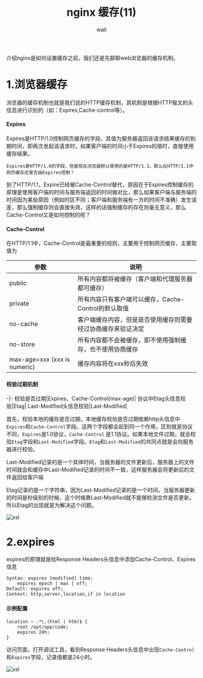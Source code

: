 ﻿---
layout: post
title: nginx 缓存(11)  #标题
tagline: nginx配置缓存
category: nginx      #分类
author: wali    #作者
tag: nginx     #标签
ghurl:        #github url
ghurl_zip:    #github zip下载

post_nav: ["1.浏览器缓存","2.expires"]
---

介绍nginx是如何设置缓存之前，我们还是先聊聊web浏览器的缓存机制。

# 1.浏览器缓存

浏览器的缓存机制也就是我们说的HTTP缓存机制，其机制是根据HTTP报文的头信息进行识别的（如：Expires,Cache-control等）。

#### Expires

Expires是HTTP/1.0控制网页缓存的字段，其值为服务器返回该请求结果缓存的到期时间，即再次发起该请求时，如果客户端的时间小于Expires的值时，直接使用缓存结果。

	Expires是HTTP/1.0的字段，但是现在浏览器默认使用的是HTTP/1.1，那么在HTTP/1.1中网页缓存还是否由Expires控制？

到了HTTP/1.1，Expire已经被Cache-Control替代，原因在于Expires控制缓存的原理是使用客户端的时间与服务端返回的时间做对比，那么如果客户端与服务端的时间因为某些原因（例如时区不同；客户端和服务端有一方的时间不准确）发生误差，那么强制缓存则会直接失效，这样的话强制缓存的存在则毫无意义，那么Cache-Control又是如何控制的呢？	

#### Cache-Control

在HTTP/1.1中，Cache-Control是最重要的规则，主要用于控制网页缓存，主要取值为

参数|说明
-|-
public|所有内容都将被缓存（客户端和代理服务器都可缓存）|
private|所有内容只有客户端可以缓存，Cache-Control的默认取值|
no-cache|客户端缓存内容，但是是否使用缓存则需要经过协商缓存来验证决定|
no-store|所有内容都不会被缓存，即不使用强制缓存，也不使用协商缓存|
max-age=xxx (xxx is numeric)|缓存内容将在xxx秒后失效|

#### 校验过期机制

-|-
校验是否过期|Expires、Cache-Control(max-age)|
协议中Etag头信息校验|Etag|
Last-Modified头信息校验|Last-Modified|

首先，校验本地的缓存是否过期，本地缓存校验是否过期依赖http头信息中`Expires`和`Cache-Control`字段。这两个字段都会起到同一个作用，区别就是协议不同，`Expires`是1.0协议，`Cache-Control`
是1.1协议。如果本地文件过期，就会校验`Etag`字段和`Last-Modified`字段。`Etag`和`Last-Modified`的共同点就是会向服务器进行校验。


Last-Modified记录的是一个具体时间，当服务器的文件更新后，服务器上的文件时间就会和缓存中Last-Modified记录的时间不一致，这样服务器会将更新后的文件返回给客户端

Etag记录的是一个字符串，因为Last-Modified记录的是一个时间，当服务器更新的时间是秒级别的时候，这个时候靠Last-Modified就不能够检测文件是否更新。所以Etag的出现就是为解决这个问题。

![ssl](http://pif1uj55s.bkt.clouddn.com/nginx/nginx_9.jpg)

# 2.expires

expires的原理就是给Response Headers头信息中添加Cache-Control、Expires信息

```nginx
Syntax: expires [modified] time;
	expires epoch | max | off;
Default: expires off;
Context: http,server,location,if in location
```

#### 示例配置

```nginx
location ~ .*\.(html | htm)$ {
	root /opt/app/code;
	expires 24h;
}
```

访问页面，打开调试工具，看到Response Headers头信息中出现`Cache-Control`和`Expires`字段，记录值都是24小时。

![ssl](http://pif1uj55s.bkt.clouddn.com/nginx/nginx_10.jpg)





































